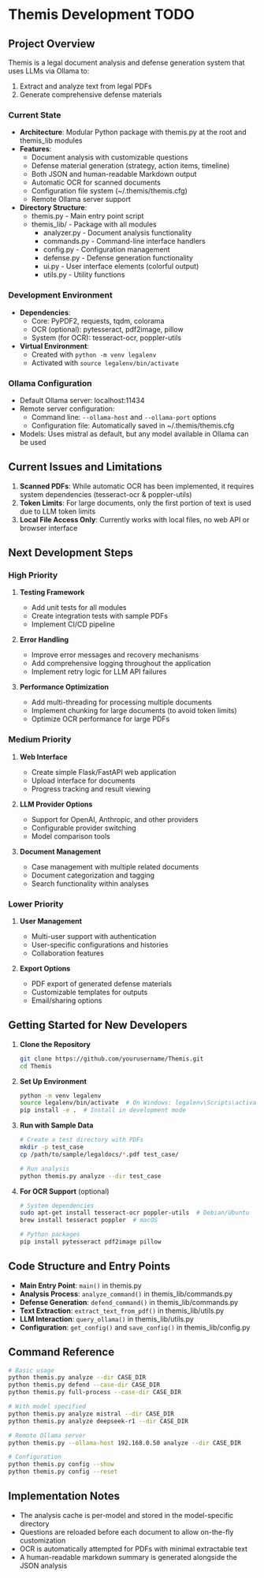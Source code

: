 # Themis Development TODO

## Project Overview

Themis is a legal document analysis and defense generation system that uses LLMs via Ollama to:
1. Extract and analyze text from legal PDFs 
2. Generate comprehensive defense materials

### Current State

- **Architecture**: Modular Python package with themis.py at the root and themis_lib modules
- **Features**:
  - Document analysis with customizable questions
  - Defense material generation (strategy, action items, timeline)
  - Both JSON and human-readable Markdown output
  - Automatic OCR for scanned documents
  - Configuration file system (~/.themis/themis.cfg)
  - Remote Ollama server support
- **Directory Structure**:
  - themis.py - Main entry point script
  - themis_lib/ - Package with all modules
    - analyzer.py - Document analysis functionality
    - commands.py - Command-line interface handlers
    - config.py - Configuration management
    - defense.py - Defense generation functionality
    - ui.py - User interface elements (colorful output)
    - utils.py - Utility functions

### Development Environment

- **Dependencies**:
  - Core: PyPDF2, requests, tqdm, colorama
  - OCR (optional): pytesseract, pdf2image, pillow
  - System (for OCR): tesseract-ocr, poppler-utils
- **Virtual Environment**:
  - Created with `python -m venv legalenv`
  - Activated with `source legalenv/bin/activate`

### Ollama Configuration

- Default Ollama server: localhost:11434
- Remote server configuration:
  - Command line: `--ollama-host` and `--ollama-port` options
  - Configuration file: Automatically saved in ~/.themis/themis.cfg
- Models: Uses mistral as default, but any model available in Ollama can be used

## Current Issues and Limitations

1. **Scanned PDFs**: While automatic OCR has been implemented, it requires system dependencies (tesseract-ocr & poppler-utils)
2. **Token Limits**: For large documents, only the first portion of text is used due to LLM token limits
3. **Local File Access Only**: Currently works with local files, no web API or browser interface

## Next Development Steps

### High Priority

1. **Testing Framework**
   - Add unit tests for all modules
   - Create integration tests with sample PDFs
   - Implement CI/CD pipeline

2. **Error Handling**
   - Improve error messages and recovery mechanisms
   - Add comprehensive logging throughout the application
   - Implement retry logic for LLM API failures

3. **Performance Optimization**
   - Add multi-threading for processing multiple documents
   - Implement chunking for large documents (to avoid token limits)
   - Optimize OCR performance for large PDFs

### Medium Priority

1. **Web Interface**
   - Create simple Flask/FastAPI web application
   - Upload interface for documents
   - Progress tracking and result viewing

2. **LLM Provider Options**
   - Support for OpenAI, Anthropic, and other providers
   - Configurable provider switching
   - Model comparison tools

3. **Document Management**
   - Case management with multiple related documents
   - Document categorization and tagging
   - Search functionality within analyses

### Lower Priority

1. **User Management**
   - Multi-user support with authentication
   - User-specific configurations and histories
   - Collaboration features

2. **Export Options**
   - PDF export of generated defense materials
   - Customizable templates for outputs
   - Email/sharing options

## Getting Started for New Developers

1. **Clone the Repository**
   ```bash
   git clone https://github.com/yourusername/Themis.git
   cd Themis
   ```

2. **Set Up Environment**
   ```bash
   python -m venv legalenv
   source legalenv/bin/activate  # On Windows: legalenv\Scripts\activate
   pip install -e .  # Install in development mode
   ```

3. **Run with Sample Data**
   ```bash
   # Create a test directory with PDFs
   mkdir -p test_case
   cp /path/to/sample/legaldocs/*.pdf test_case/
   
   # Run analysis
   python themis.py analyze --dir test_case
   ```

4. **For OCR Support** (optional)
   ```bash
   # System dependencies
   sudo apt-get install tesseract-ocr poppler-utils  # Debian/Ubuntu
   brew install tesseract poppler  # macOS
   
   # Python packages
   pip install pytesseract pdf2image pillow
   ```

## Code Structure and Entry Points

- **Main Entry Point**: `main()` in themis.py
- **Analysis Process**: `analyze_command()` in themis_lib/commands.py
- **Defense Generation**: `defend_command()` in themis_lib/commands.py
- **Text Extraction**: `extract_text_from_pdf()` in themis_lib/utils.py
- **LLM Interaction**: `query_ollama()` in themis_lib/utils.py
- **Configuration**: `get_config()` and `save_config()` in themis_lib/config.py

## Command Reference

```bash
# Basic usage
python themis.py analyze --dir CASE_DIR
python themis.py defend --case-dir CASE_DIR
python themis.py full-process --case-dir CASE_DIR

# With model specified
python themis.py analyze mistral --dir CASE_DIR
python themis.py analyze deepseek-r1 --dir CASE_DIR

# Remote Ollama server
python themis.py --ollama-host 192.168.0.50 analyze --dir CASE_DIR

# Configuration
python themis.py config --show
python themis.py config --reset
```

## Implementation Notes

- The analysis cache is per-model and stored in the model-specific directory
- Questions are reloaded before each document to allow on-the-fly customization
- OCR is automatically attempted for PDFs with minimal extractable text
- A human-readable markdown summary is generated alongside the JSON analysis